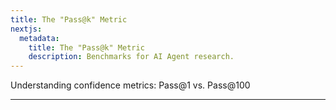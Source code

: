 ```yaml
---
title: The "Pass@k" Metric
nextjs:
  metadata:
    title: The "Pass@k" Metric
    description: Benchmarks for AI Agent research.
---
```


Understanding confidence metrics: Pass@1 vs. Pass@100

---

<!--

## What is the Pass@k Metric?

### HumanEval

Sit commodi iste iure molestias qui amet voluptatem sed quaerat. Nostrum aut pariatur. Sint ipsa praesentium dolor error cumque velit tenetur.

### AI Maintainer

The company AI Maintainer has an benchmarking system and leaderboard for AI Agents.
It's probably worth mentioning that I am a co-founder of AI Maintainer.

## AI Research Agents -->
